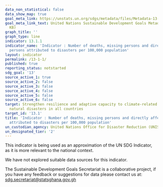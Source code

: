 ```yaml
---
data_non_statistical: false
data_show_map: true
goal_meta_link: https://unstats.un.org/sdgs/metadata/files/Metadata-13-01-01.pdf
goal_meta_link_text: United Nations Sustainable Development Goals Metadata (PDF 224
  KB)
graph_title: ''
graph_type: line
indicator: 13.1.1
indicator_name: 'Indicator : Number of deaths, missing persons and directly affected
  persons attributed to disasters per 100,000 population'
layout: indicator
permalink: /13-1-1/
published: true
reporting_status: notstarted
sdg_goal: '13'
source_active_1: true
source_active_2: false
source_active_3: false
source_active_4: false
source_active_5: false
source_active_6: false
target: Strengthen resilience and adaptive capacity to climate-related hazards and
  natural disasters in all countries
target_id: '13.1'
title: 'Indicator : Number of deaths, missing persons and directly affected persons
  attributed to disasters per 100,000 population'
un_custodian_agency: United Nations Office for Disaster Reduction (UNISDR)
un_designated_tier: '2'
---
```

This indicator is being used as an approximation of the UN SDG Indicator, as it is more relevant to the national context.

We have not explored suitable data sources for this indicator.

The Sustainable Development Goals Secretariat is a collaborative project, if you have any feedback or suggestions for data please contact us at: sdg.secretariat@statsghana.gov.gh

